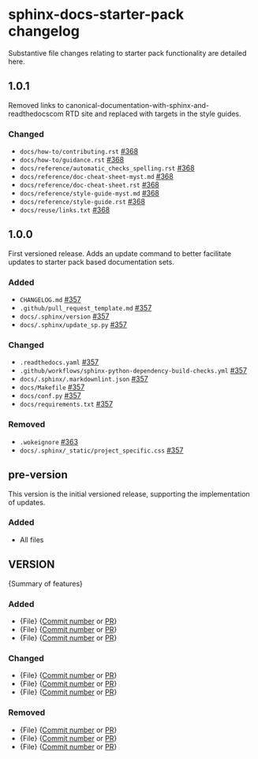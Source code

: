# sphinx-docs-starter-pack changelog

Substantive file changes relating to starter pack functionality are detailed here.

## 1.0.1

Removed links to canonical-documentation-with-sphinx-and-readthedocscom RTD site and
replaced with targets in the style guides.

### Changed

* `docs/how-to/contributing.rst` [#368](https://github.com/canonical/sphinx-docs-starter-pack/pull/368)
* `docs/how-to/guidance.rst` [#368](https://github.com/canonical/sphinx-docs-starter-pack/pull/368)
* `docs/reference/automatic_checks_spelling.rst` [#368](https://github.com/canonical/sphinx-docs-starter-pack/pull/368)
* `docs/reference/doc-cheat-sheet-myst.md` [#368](https://github.com/canonical/sphinx-docs-starter-pack/pull/368)
* `docs/reference/doc-cheat-sheet.rst` [#368](https://github.com/canonical/sphinx-docs-starter-pack/pull/368)
* `docs/reference/style-guide-myst.md` [#368](https://github.com/canonical/sphinx-docs-starter-pack/pull/368)
* `docs/reference/style-guide.rst` [#368](https://github.com/canonical/sphinx-docs-starter-pack/pull/368)
* `docs/reuse/links.txt` [#368](https://github.com/canonical/sphinx-docs-starter-pack/pull/368)

## 1.0.0

First versioned release. Adds an update command to better facilitate updates to
starter pack based documentation sets.

### Added

* `CHANGELOG.md` [#357](https://github.com/canonical/sphinx-docs-starter-pack/pull/357)
* `.github/pull_request_template.md` [#357](https://github.com/canonical/sphinx-docs-starter-pack/pull/357)
* `docs/.sphinx/version` [#357](https://github.com/canonical/sphinx-docs-starter-pack/pull/357)
* `docs/.sphinx/update_sp.py` [#357](https://github.com/canonical/sphinx-docs-starter-pack/pull/357)

### Changed

* `.readthedocs.yaml` [#357](https://github.com/canonical/sphinx-docs-starter-pack/pull/357)
* `.github/workflows/sphinx-python-dependency-build-checks.yml` [#357](https://github.com/canonical/sphinx-docs-starter-pack/pull/357)
* `docs/.sphinx/.markdownlint.json` [#357](https://github.com/canonical/sphinx-docs-starter-pack/pull/357)
* `docs/Makefile` [#357](https://github.com/canonical/sphinx-docs-starter-pack/pull/357)
* `docs/conf.py` [#357](https://github.com/canonical/sphinx-docs-starter-pack/pull/357)
* `docs/requirements.txt` [#357](https://github.com/canonical/sphinx-docs-starter-pack/pull/357)

### Removed

* `.wokeignore` [#363](https://github.com/canonical/sphinx-docs-starter-pack/pull/363)
* `docs/.sphinx/_static/project_specific.css` [#357](https://github.com/canonical/sphinx-docs-starter-pack/pull/357)

## pre-version

This version is the initial versioned release, supporting the implementation of
updates.

### Added

* All files

## VERSION

{Summary of features}

### Added

* {File} {[Commit number](https://www.github.com) or [PR](https://www.github.com)}
* {File} {[Commit number](https://www.github.com) or [PR](https://www.github.com)}
* {File} {[Commit number](https://www.github.com) or [PR](https://www.github.com)}

### Changed

* {File} {[Commit number](https://www.github.com) or [PR](https://www.github.com)}
* {File} {[Commit number](https://www.github.com) or [PR](https://www.github.com)}
* {File} {[Commit number](https://www.github.com) or [PR](https://www.github.com)}

### Removed

* {File} {[Commit number](https://www.github.com) or [PR](https://www.github.com)}
* {File} {[Commit number](https://www.github.com) or [PR](https://www.github.com)}
* {File} {[Commit number](https://www.github.com) or [PR](https://www.github.com)}
